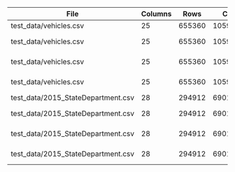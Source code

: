 File | Columns | Rows | Cells | Info | Time (ms) | MBps 
 ---|---|---|---|---|---|---
test_data/vehicles.csv | 25 |  655360 | 10596451 | 'slow' |  1195.262000 | 800.984744 
test_data/vehicles.csv | 25 |  655360 | 10596451 | 'slow threaded' |  550.952000 | 1737.695166 
test_data/vehicles.csv | 25 |  655360 | 10596451 | 'sse2 threaded' |  368.982000 | 2594.670274 
test_data/vehicles.csv | 25 |  655360 | 10596451 | 'avx256 threaded' |  365.986000 | 2615.910519 
test_data/2015_StateDepartment.csv | 28 |  294912 | 6901945 | 'slow' |  169.138000 | 413.400433 
test_data/2015_StateDepartment.csv | 28 |  294912 | 6901945 | 'slow threaded' |  99.425000 | 703.260975 
test_data/2015_StateDepartment.csv | 28 |  294912 | 6901945 | 'sse2 threaded' |  113.065000 | 618.420576 
test_data/2015_StateDepartment.csv | 28 |  294912 | 6901945 | 'avx256 threaded' |  98.843000 | 707.401864 
